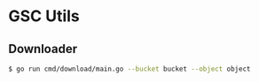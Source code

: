 # GSC Utils

## Downloader

```bash
$ go run cmd/download/main.go --bucket bucket --object object
```
